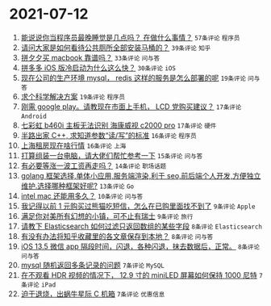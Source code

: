 # 2021-07-12

1. [能说说你当程序员最晚睡觉是几点吗？ 在做什么事情？](https://www.v2ex.com/t/788925) `57条评论` `程序员`
1. [请问大家是如何看待公共厕所全部安装马桶的？](https://www.v2ex.com/t/788972) `39条评论` `知乎`
1. [拼夕夕买 macbook 靠谱吗？](https://www.v2ex.com/t/788920) `33条评论` `问与答`
1. [拼多多 iOS 版冷启动为什么这么快？](https://www.v2ex.com/t/788942) `30条评论` `iOS`
1. [现在公司的生产环境 mysql， redis 这样的服务是怎么部署的呢](https://www.v2ex.com/t/788949) `19条评论` `问与答`
1. [求个科学解决方案](https://www.v2ex.com/t/788940) `19条评论` `程序员`
1. [刚需 google play。请教现在市面上手机， LCD 党购买建议？](https://www.v2ex.com/t/788973) `17条评论` `Android`
1. [七彩虹 b460i 主板无法识别 海康威视 c2000 pro](https://www.v2ex.com/t/788944) `17条评论` `硬件`
1. [半路出家 C++, 求知道参数“读/写”的标准](https://www.v2ex.com/t/788934) `16条评论` `程序员`
1. [上海租房现在啥行情](https://www.v2ex.com/t/788921) `16条评论` `上海`
1. [打算组装一台电脑，请大佬们帮忙参考一下](https://www.v2ex.com/t/788943) `15条评论` `问与答`
1. [有必要等涨一波工资再走吗？](https://www.v2ex.com/t/788946) `14条评论` `职场话题`
1. [golang 框架选择,单体小应用,服务端渲染,利于 seo,前后端个人开发,方便独立维护.选择哪种框架好呢?](https://www.v2ex.com/t/788971) `13条评论` `Go`
1. [intel mac 还能用多久？](https://www.v2ex.com/t/788936) `10条评论` `问与答`
1. [我记得以前 1 元购买过熊猫吃短信，怎么在已购里面找不到了](https://www.v2ex.com/t/788980) `9条评论` `Apple`
1. [满足你对美所有幻想的小镇，可不止有瑞士](https://www.v2ex.com/t/788958) `9条评论` `旅行`
1. [请教下 Elasticsearch 如何过滤只返回数组的某些字段](https://www.v2ex.com/t/788938) `8条评论` `Elasticsearch`
1. [有没有办法将知乎收藏里的各文章保存到本地？](https://www.v2ex.com/t/788922) `8条评论` `问与答`
1. [iOS 13.5 微信 app 隔段时间，闪退，各种闪退，抹去数据后，正常。](https://www.v2ex.com/t/788919) `8条评论` `问与答`
1. [mysql 随机返回多条记录的问题](https://www.v2ex.com/t/788960) `7条评论` `MySQL`
1. [在不观看 HDR 视频的情况下， 12.9 寸的 miniLED 屏幕如何保持 1000 尼特](https://www.v2ex.com/t/788953) `7条评论` `iPad`
1. [迫于退烧，出蜗牛星际 C 机箱](https://www.v2ex.com/t/788950) `7条评论` `优惠信息`
